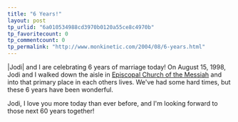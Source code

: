 ```yaml
---
title: "6 Years!"
layout: post
tp_urlid: "6a010534988cd3970b0120a55ce8c4970b"
tp_favoritecount: 0
tp_commentcount: 0
tp_permalink: "http://www.monkinetic.com/2004/08/6-years.html"
---
```

|Jodi| and I are celebrating 6 years of marriage today! On August 15, 1998, Jodi and I walked down the aisle in <a href="http://www.churchofthemessiah.org/">Episcopal Church of the Messiah</a> and into that primary place in each others lives. We&#39;ve had some hard times, but these 6 years have been wonderful.

Jodi, I love you more today than ever before, and I&#39;m looking forward to those next 60 years together!
